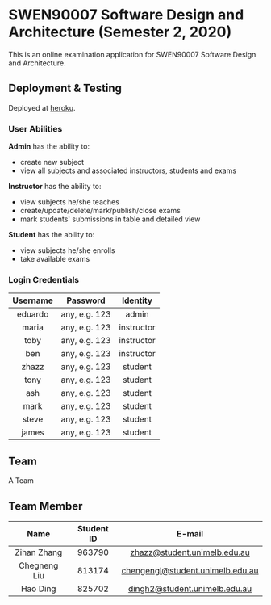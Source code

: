 # SWEN90007 Software Design and Architecture (Semester 2, 2020)
This is an online examination application for SWEN90007 Software Design and Architecture.

## Deployment & Testing

Deployed at [heroku](https://online-examination-app.herokuapp.com/).

### User Abilities

**Admin** has the ability to:
- create new subject
- view all subjects and associated instructors, students and exams

**Instructor** has the ability to:
- view subjects he/she teaches
- create/update/delete/mark/publish/close exams
- mark students' submissions in table and detailed view

**Student** has the ability to:
- view subjects he/she enrolls
- take available exams

### Login Credentials

| Username |   Password    |  Identity  |
| :------: | :-----------: | :--------: |
| eduardo  | any, e.g. 123 |   admin    |
|  maria   | any, e.g. 123 | instructor |
|   toby   | any, e.g. 123 | instructor |
|   ben    | any, e.g. 123 | instructor |
|  zhazz   | any, e.g. 123 |  student   |
|   tony   | any, e.g. 123 |  student   |
|   ash    | any, e.g. 123 |  student   |
|   mark   | any, e.g. 123 |  student   |
|  steve   | any, e.g. 123 |  student   |
|  james   | any, e.g. 123 |  student   |


## Team
A Team

## Team Member

|     Name     | Student ID |              E-mail              |
| :----------: | :--------: | :------------------------------: |
| Zihan Zhang  |   963790   |   zhazz@student.unimelb.edu.au   |
| Chegneng Liu |   813174   | chengengl@student.unimelb.edu.au |
|   Hao Ding   |   825702   |  dingh2@student.unimelb.edu.au   |

